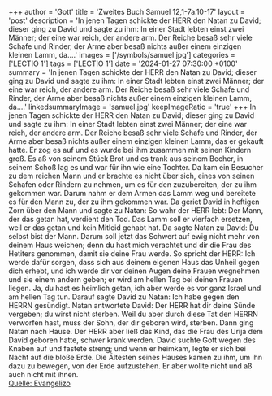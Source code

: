 +++
author = 'Gott'
title = 'Zweites Buch Samuel 12,1-7a.10-17'
layout = 'post'
description = 'In jenen Tagen schickte der HERR den Natan zu David; dieser ging zu David und sagte zu ihm: In einer Stadt lebten einst zwei Männer; der eine war reich, der andere arm. Der Reiche besaß sehr viele Schafe und Rinder, der Arme aber besaß nichts außer einem einzigen kleinen Lamm, da....'
images = ['/symbols/samuel.jpg']
categories = ['LECTIO 1']
tags = ['LECTIO 1']
date = '2024-01-27 07:30:00 +0100'
summary = 'In jenen Tagen schickte der HERR den Natan zu David; dieser ging zu David und sagte zu ihm: In einer Stadt lebten einst zwei Männer; der eine war reich, der andere arm. Der Reiche besaß sehr viele Schafe und Rinder, der Arme aber besaß nichts außer einem einzigen kleinen Lamm, da....'
linkedsummaryImage = 'samuel.jpg'
keepImageRatio = 'true'
+++
In jenen Tagen schickte der HERR den Natan zu David; dieser ging zu David und sagte zu ihm: In einer Stadt lebten einst zwei Männer; der eine war reich, der andere arm.
Der Reiche besaß sehr viele Schafe und Rinder,
der Arme aber besaß nichts außer einem einzigen kleinen Lamm, das er gekauft hatte.<!--more--> Er zog es auf und es wurde bei ihm zusammen mit seinen Kindern groß. Es aß von seinem Stück Brot und es trank aus seinem Becher, in seinem Schoß lag es und war für ihn wie eine Tochter.
Da kam ein Besucher zu dem reichen Mann und er brachte es nicht über sich, eines von seinen Schafen oder Rindern zu nehmen, um es für den zuzubereiten, der zu ihm gekommen war. Darum nahm er dem Armen das Lamm weg und bereitete es für den Mann zu, der zu ihm gekommen war.
Da geriet David in heftigen Zorn über den Mann und sagte zu Natan: So wahr der HERR lebt: Der Mann, der das getan hat, verdient den Tod.
Das Lamm soll er vierfach ersetzen, weil er das getan und kein Mitleid gehabt hat.
Da sagte Natan zu David: Du selbst bist der Mann.
Darum soll jetzt das Schwert auf ewig nicht mehr von deinem Haus weichen; denn du hast mich verachtet und dir die Frau des Hetiters genommen, damit sie deine Frau werde.
So spricht der HERR: Ich werde dafür sorgen, dass sich aus deinem eigenen Haus das Unheil gegen dich erhebt, und ich werde dir vor deinen Augen deine Frauen wegnehmen und sie einem andern geben; er wird am hellen Tag bei deinen Frauen liegen.
Ja, du hast es heimlich getan, ich aber werde es vor ganz Israel und am hellen Tag tun.
Darauf sagte David zu Natan: Ich habe gegen den HERRN gesündigt. Natan antwortete David: Der HERR hat dir deine Sünde vergeben; du wirst nicht sterben.
Weil du aber durch diese Tat den HERRN verworfen hast, muss der Sohn, der dir geboren wird, sterben.
Dann ging Natan nach Hause. Der HERR aber ließ das Kind, das die Frau des Urija dem David geboren hatte, schwer krank werden.
David suchte Gott wegen des Knaben auf und fastete streng; und wenn er heimkam, legte er sich bei Nacht auf die bloße Erde.
Die Ältesten seines Hauses kamen zu ihm, um ihn dazu zu bewegen, von der Erde aufzustehen. Er aber wollte nicht und aß auch nicht mit ihnen.<br> [Quelle: Evangelizo](https://evangeliumtagfuertag.org/DE/gospel)